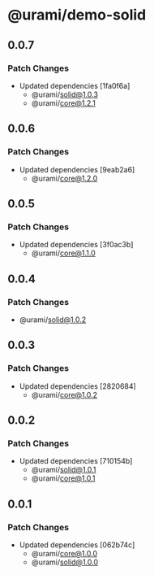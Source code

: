 # @urami/demo-solid

## 0.0.7

### Patch Changes

- Updated dependencies [1fa0f6a]
  - @urami/solid@1.0.3
  - @urami/core@1.2.1

## 0.0.6

### Patch Changes

- Updated dependencies [9eab2a6]
  - @urami/core@1.2.0

## 0.0.5

### Patch Changes

- Updated dependencies [3f0ac3b]
  - @urami/core@1.1.0

## 0.0.4

### Patch Changes

- @urami/solid@1.0.2

## 0.0.3

### Patch Changes

- Updated dependencies [2820684]
  - @urami/core@1.0.2

## 0.0.2

### Patch Changes

- Updated dependencies [710154b]
  - @urami/solid@1.0.1
  - @urami/core@1.0.1

## 0.0.1

### Patch Changes

- Updated dependencies [062b74c]
  - @urami/core@1.0.0
  - @urami/solid@1.0.0
